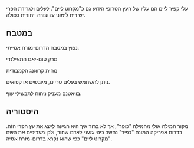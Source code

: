 עלי קפיר ליים הם עליו של העץ הטרופי הידוע גם כ"מקרוט ליים". לעלים ולגרידת הפרי יש ריח לימוני עז וצורה ייחודית כפולה.

## במטבח

נפוץ במטבח הדרום-מזרח אסייתי.

מרק טום-יאם התאילנדי

מחית קרואנג הקמבודית

ניתן להשתמש בעלים טריים, מיובשים או קפואים.

בויאטנם מעניק ניחוח לתבשילי עוף.

## היסטוריה

מקור המילה אולי מהמילה "כופר", אך לא ברור איך היא הגיעה לייצג את עץ הפרי הזה. בדרום אפריקה המונח "כפיר" נחשב כינוי גזעני לאדם שחור, ולכן מעדיפים את השם "מקרוט ליים" כפי שהוא נקרא בדרום-מזרח אסיה.